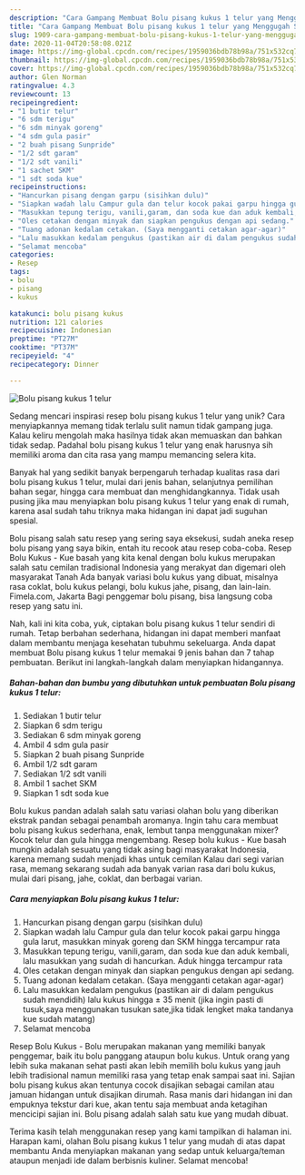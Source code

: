 ```yaml
---
description: "Cara Gampang Membuat Bolu pisang kukus 1 telur yang Menggugah Selera"
title: "Cara Gampang Membuat Bolu pisang kukus 1 telur yang Menggugah Selera"
slug: 1909-cara-gampang-membuat-bolu-pisang-kukus-1-telur-yang-menggugah-selera
date: 2020-11-04T20:58:08.021Z
image: https://img-global.cpcdn.com/recipes/1959036bdb78b98a/751x532cq70/bolu-pisang-kukus-1-telur-foto-resep-utama.jpg
thumbnail: https://img-global.cpcdn.com/recipes/1959036bdb78b98a/751x532cq70/bolu-pisang-kukus-1-telur-foto-resep-utama.jpg
cover: https://img-global.cpcdn.com/recipes/1959036bdb78b98a/751x532cq70/bolu-pisang-kukus-1-telur-foto-resep-utama.jpg
author: Glen Norman
ratingvalue: 4.3
reviewcount: 13
recipeingredient:
- "1 butir telur"
- "6 sdm terigu"
- "6 sdm minyak goreng"
- "4 sdm gula pasir"
- "2 buah pisang Sunpride"
- "1/2 sdt garam"
- "1/2 sdt vanili"
- "1 sachet SKM"
- "1 sdt soda kue"
recipeinstructions:
- "Hancurkan pisang dengan garpu (sisihkan dulu)"
- "Siapkan wadah lalu Campur gula dan telur kocok pakai garpu hingga gula larut, masukkan minyak goreng dan SKM hingga tercampur rata"
- "Masukkan tepung terigu, vanili,garam, dan soda kue dan aduk kembali, lalu masukkan yang sudah di hancurkan. Aduk hingga tercampur rata"
- "Oles cetakan dengan minyak dan siapkan pengukus dengan api sedang."
- "Tuang adonan kedalam cetakan. (Saya mengganti cetakan agar-agar)"
- "Lalu masukkan kedalam pengukus (pastikan air di dalam pengukus sudah mendidih) lalu kukus hingga ± 35 menit (jika ingin pasti di tusuk,saya menggunakan tusukan sate,jika tidak lengket maka tandanya kue sudah matang)"
- "Selamat mencoba"
categories:
- Resep
tags:
- bolu
- pisang
- kukus

katakunci: bolu pisang kukus 
nutrition: 121 calories
recipecuisine: Indonesian
preptime: "PT27M"
cooktime: "PT37M"
recipeyield: "4"
recipecategory: Dinner

---
```



![Bolu pisang kukus 1 telur](https://img-global.cpcdn.com/recipes/1959036bdb78b98a/751x532cq70/bolu-pisang-kukus-1-telur-foto-resep-utama.jpg)

Sedang mencari inspirasi resep bolu pisang kukus 1 telur yang unik? Cara menyiapkannya memang tidak terlalu sulit namun tidak gampang juga. Kalau keliru mengolah maka hasilnya tidak akan memuaskan dan bahkan tidak sedap. Padahal bolu pisang kukus 1 telur yang enak harusnya sih memiliki aroma dan cita rasa yang mampu memancing selera kita.

Banyak hal yang sedikit banyak berpengaruh terhadap kualitas rasa dari bolu pisang kukus 1 telur, mulai dari jenis bahan, selanjutnya pemilihan bahan segar, hingga cara membuat dan menghidangkannya. Tidak usah pusing jika mau menyiapkan bolu pisang kukus 1 telur yang enak di rumah, karena asal sudah tahu triknya maka hidangan ini dapat jadi suguhan spesial.

Bolu pisang salah satu resep yang sering saya eksekusi, sudah aneka resep bolu pisang yang saya bikin, entah itu recook atau resep coba-coba. Resep Bolu Kukus - Kue basah yang kita kenal dengan bolu kukus merupakan salah satu cemilan tradisional Indonesia yang merakyat dan digemari oleh masyarakat Tanah Ada banyak variasi bolu kukus yang dibuat, misalnya rasa coklat, bolu kukus pelangi, bolu kukus jahe, pisang, dan lain-lain. Fimela.com, Jakarta Bagi penggemar bolu pisang, bisa langsung coba resep yang satu ini.


Nah, kali ini kita coba, yuk, ciptakan bolu pisang kukus 1 telur sendiri di rumah. Tetap berbahan sederhana, hidangan ini dapat memberi manfaat dalam membantu menjaga kesehatan tubuhmu sekeluarga. Anda dapat membuat Bolu pisang kukus 1 telur memakai 9 jenis bahan dan 7 tahap pembuatan. Berikut ini langkah-langkah dalam menyiapkan hidangannya.

<!--inarticleads1-->

##### Bahan-bahan dan bumbu yang dibutuhkan untuk pembuatan Bolu pisang kukus 1 telur:

1. Sediakan 1 butir telur
1. Siapkan 6 sdm terigu
1. Sediakan 6 sdm minyak goreng
1. Ambil 4 sdm gula pasir
1. Siapkan 2 buah pisang Sunpride
1. Ambil 1/2 sdt garam
1. Sediakan 1/2 sdt vanili
1. Ambil 1 sachet SKM
1. Siapkan 1 sdt soda kue


Bolu kukus pandan adalah salah satu variasi olahan bolu yang diberikan ekstrak pandan sebagai penambah aromanya. Ingin tahu cara membuat bolu pisang kukus sederhana, enak, lembut tanpa menggunakan mixer? Kocok telur dan gula hingga mengembang. Resep bolu kukus - Kue basah mungkin adalah sesuatu yang tidak asing bagi masyarakat Indonesia, karena memang sudah menjadi khas untuk cemilan Kalau dari segi varian rasa, memang sekarang sudah ada banyak varian rasa dari bolu kukus, mulai dari pisang, jahe, coklat, dan berbagai varian. 

<!--inarticleads2-->

##### Cara menyiapkan Bolu pisang kukus 1 telur:

1. Hancurkan pisang dengan garpu (sisihkan dulu)
1. Siapkan wadah lalu Campur gula dan telur kocok pakai garpu hingga gula larut, masukkan minyak goreng dan SKM hingga tercampur rata
1. Masukkan tepung terigu, vanili,garam, dan soda kue dan aduk kembali, lalu masukkan yang sudah di hancurkan. Aduk hingga tercampur rata
1. Oles cetakan dengan minyak dan siapkan pengukus dengan api sedang.
1. Tuang adonan kedalam cetakan. (Saya mengganti cetakan agar-agar)
1. Lalu masukkan kedalam pengukus (pastikan air di dalam pengukus sudah mendidih) lalu kukus hingga ± 35 menit (jika ingin pasti di tusuk,saya menggunakan tusukan sate,jika tidak lengket maka tandanya kue sudah matang)
1. Selamat mencoba


Resep Bolu Kukus - Bolu merupakan makanan yang memiliki banyak penggemar, baik itu bolu panggang ataupun bolu kukus. Untuk orang yang lebih suka makanan sehat pasti akan lebih memilih bolu kukus yang jauh lebih tradisional namun memiliki rasa yang tetap enak sampai saat ini. Sajian bolu pisang kukus akan tentunya cocok disajikan sebagai camilan atau jamuan hidangan untuk disajikan dirumah. Rasa manis dari hidangan ini dan empuknya tekstur dari kue, akan tentu saja membuat anda ketagihan mencicipi sajian ini. Bolu pisang adalah salah satu kue yang mudah dibuat. 

Terima kasih telah menggunakan resep yang kami tampilkan di halaman ini. Harapan kami, olahan Bolu pisang kukus 1 telur yang mudah di atas dapat membantu Anda menyiapkan makanan yang sedap untuk keluarga/teman ataupun menjadi ide dalam berbisnis kuliner. Selamat mencoba!
